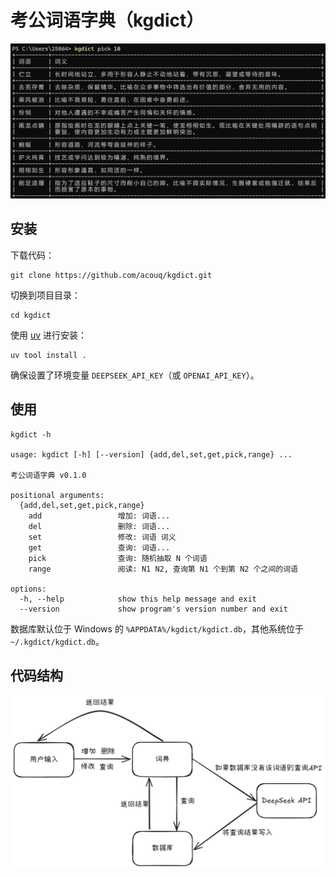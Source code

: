 # 考公词语字典（kgdict）

![kgdict1](./kgdict1.png)

## 安装

下载代码：

```
git clone https://github.com/acouq/kgdict.git
```

切换到项目目录：

```
cd kgdict
```

使用 [uv](https://github.com/astral-sh/uv) 进行安装：

```
uv tool install .
```

确保设置了环境变量 `DEEPSEEK_API_KEY`（或 `OPENAI_API_KEY`）。

## 使用

```
kgdict -h

usage: kgdict [-h] [--version] {add,del,set,get,pick,range} ...

考公词语字典 v0.1.0

positional arguments:
  {add,del,set,get,pick,range}
    add                 增加: 词语...
    del                 删除: 词语...
    set                 修改: 词语 词义
    get                 查询: 词语...
    pick                查询: 随机抽取 N 个词语
    range               阅读: N1 N2, 查询第 N1 个到第 N2 个之间的词语

options:
  -h, --help            show this help message and exit
  --version             show program's version number and exit
```

数据库默认位于 Windows 的 `%APPDATA%/kgdict/kgdict.db`，其他系统位于 `~/.kgdict/kgdict.db`。

## 代码结构

![kgdict2](./kgdict2.png)